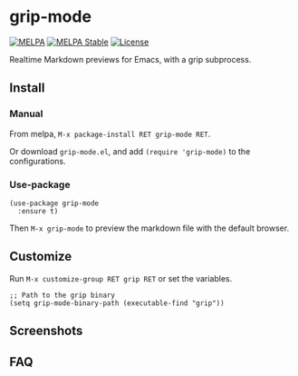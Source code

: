 # grip-mode

[![MELPA](https://melpa.org/packages/grip-mode-badge.svg)](https://melpa.org/#/grip-mode)
[![MELPA Stable](https://stable.melpa.org/packages/grip-mode-badge.svg)](https://stable.melpa.org/#/grip-mode)
[![License](http://img.shields.io/:license-gpl3-blue.svg)](http://www.gnu.org/licenses/gpl-3.0.html)

Realtime Markdown previews for Emacs, with a grip subprocess.

## Install

### Manual

From melpa, `M-x package-install RET grip-mode RET`.

Or download `grip-mode.el`, and add `(require 'grip-mode)` to the configurations.

### Use-package

``` emacs-lisp
(use-package grip-mode
  :ensure t)
```

Then `M-x grip-mode` to preview the markdown file with the default browser.

## Customize

Run `M-x customize-group RET grip RET` or set the variables.

``` emacs-lisp
;; Path to the grip binary
(setq grip-mode-binary-path (executable-find "grip"))
```

## Screenshots

## FAQ
